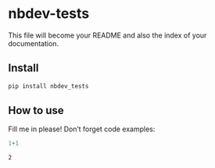 nbdev-tests
================

<!-- WARNING: THIS FILE WAS AUTOGENERATED! DO NOT EDIT! -->

This file will become your README and also the index of your
documentation.

## Install

``` sh
pip install nbdev_tests
```

## How to use

Fill me in please! Don’t forget code examples:

``` python
1+1
```

    2
